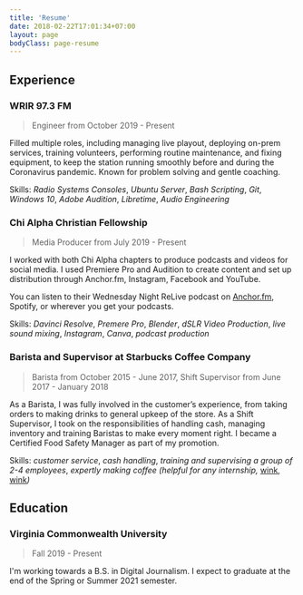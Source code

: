 ```yaml
---
title: 'Resume'
date: 2018-02-22T17:01:34+07:00
layout: page
bodyClass: page-resume
---
```


## Experience

### WRIR 97.3 FM

> Engineer from October 2019 - Present

Filled multiple roles, including managing live playout, deploying on-prem services,
training volunteers, performing routine maintenance, and fixing equipment,
to keep the station running smoothly before and during the Coronavirus pandemic.
Known for problem solving and gentle coaching.

Skills: *Radio Systems Consoles*, *Ubuntu Server*, *Bash Scripting*, *Git*, *Windows 10*,
*Adobe Audition*, *Libretime*, *Audio Engineering*


### Chi Alpha Christian Fellowship

> Media Producer from July 2019 - Present

I worked with both Chi Alpha chapters to produce podcasts and videos for social media. I used Premiere Pro and Audition to create content and set up distribution through Anchor.fm, Instagram, Facebook and YouTube.

You can listen to their Wednesday Night ReLive podcast on [Anchor.fm](https://anchor.fm/rva-chi-alpha),
Spotify, or wherever you get your podcasts.

Skills: *Davinci Resolve*, *Premere Pro*, *Blender*, *dSLR Video Production*,
*live sound mixing*, *Instagram*, *Canva*, *podcast production*

### Barista and Supervisor at Starbucks Coffee Company

> Barista from October 2015 - June 2017, Shift Supervisor from June 2017 - January 2018

As a Barista, I was fully involved in the customer’s experience, from taking orders to making drinks to general upkeep of the store. As a Shift Supervisor, I took on the responsibilities of handling cash, managing inventory and training Baristas to make every moment right. I became a Certified Food Safety Manager as part of my promotion.

Skills: *customer service*, *cash handling*, *training and supervising a group of 2-4 employees*,
*expertly making coffee (helpful for any internship,* [wink, wink](/contact)*)*

## Education

### Virginia Commonwealth University

> Fall 2019 - Present

I'm working towards a B.S. in Digital Journalism. I expect to graduate at the end of the Spring or Summer 2021 semester.